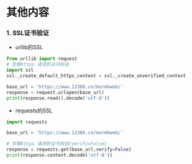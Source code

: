 #  其他内容

### 1. SSL证书验证

* urllib的SSL

```python
from urllib import request
# 忽略https 请求的证书校验
import ssl
ssl._create_default_https_context = ssl._create_unverified_context

base_url = 'https://www.12306.cn/mormhweb/'
response = request.urlopen(base_url)
print(response.read().decode('utf-8'))

```

* requests的SSL

```python
import requests

base_url = 'https://www.12306.cn/mormhweb/'

# 忽略https 请求的证书校验(verify=False)
response = requests.get(base_url,verify=False)
print(response.content.decode('utf-8'))
```

